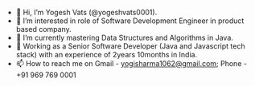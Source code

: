 - 👋 Hi, I’m Yogesh Vats (@yogeshvats0001).
- 👀 I’m interested in role of Software Development Engineer in product based company.
- 🌱 I’m currently mastering Data Structures and Algorithms in Java.
- 💞️ Working as a Senior Software Developer (Java and Javascript tech stack) with an experience of 2years 10months in India.
- 📫 How to reach me on Gmail - yogisharma1062@gmail.com; Phone - +91 969 769 0001

<!---
yogeshvats0001/yogeshvats0001 is a ✨ special ✨ repository because its `README.md` (this file) appears on your GitHub profile.
You can click the Preview link to take a look at your changes.
--->
